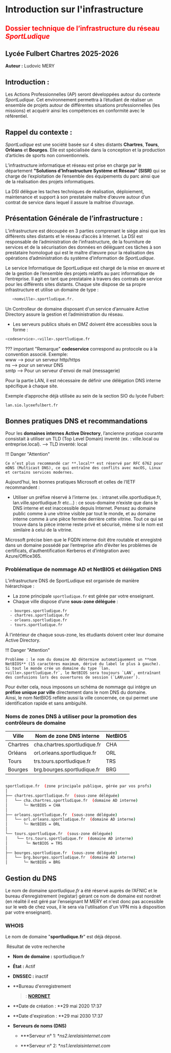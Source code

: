 # Introduction sur l'infrastructure

## <span style="color:red;">Dossier technique de l’infrastructure du réseau *SportLudique*</span>

## Lycée Fulbert Chartres 2025-2026

**Auteur :** Ludovic MERY

## Introduction :

Les Actions Professionnelles (AP) seront développées autour du
contexte *SportLudique*. Cet environnement permettra à l’étudiant de
réaliser un ensemble de projets autour de différentes situations
professionnelles (les missions) et acquérir ainsi les compétences en
conformité avec le référentiel.

## Rappel du contexte :

*SportLudique* est une société basée sur 4 sites distants **Chartres**,
**Tours**, **Orléans** et **Bourges**. Elle est spécialisée dans la conception
et la production d’articles de sports non conventionnels.

L’infrastructure informatique et réseau est prise en charge par le
département **"Solutions d’Infrastructure Système et Réseau" (SISR)** qui se
charge de l’exploitation de l’ensemble des équipements du parc ainsi que
de la réalisation des projets informatiques.

La DSI délègue les taches techniques de réalisation, déploiement,
maintenance et support à son prestataire maître d’œuvre autour d’un
contrat de service dans lequel il assure la maîtrise d’ouvrage.

## Présentation Générale de l’infrastructure :

L’infrastructure est découpée en 3 parties comprenant
le siège ainsi que les différents sites distants et le réseau d’accès à
Internet. La DSI est responsable de l’administration de
l’infrastructure, de la fourniture de services et de la sécurisation des
données en déléguant ces tâches à son prestataire homologué qui est le
maître d’œuvre pour la réalisation des opérations d’administration du
système d’information de *SportLudique*.

Le service Informatique de SportLudique est chargé de la mise en œuvre et de la gestion de l’ensemble des projets relatifs au parc informatique de l’entreprise. Il agit en tant que prestataire à travers des contrats de service pour les différents sites distants.
Chaque site dispose de sa propre infrastructure et utilise un domaine de type :

````bash
   <nomville>.sportludique.fr.
````

Un Controlleur de domaine disposant d'un service d’annuaire Active Directory assure la gestion et
l’administration du réseau.

-  Les serveurs publics situés en DMZ doivent être accessibles sous la forme :

````bash 
<codeservice>.<ville>.sportludique.fr
````

??? important "Remarque"
    **codeservice** correspond au protocole ou à la convention associé.
    Exemple: <br/>
    www   -->  pour un serveur http/https <br/>
    ns --> pour un serveur DNS <br/>
    smtp --> Pour un serveur d'envoi de mail (messagerie) <br/>

Pour la partie LAN, il est nécessaire de définir une délégation DNS interne spécifique à chaque site.

Exemple d’approche déjà utilisée au sein de la section SIO du lycée Fulbert:  

````bash 
lan.sio.lyceefulbert.fr
````

## Bonnes pratiques DNS et recommandations

Pour les **domaines internes Active Directory**, l’ancienne pratique courante consistait à utiliser un TLD (Top Level Domain) inventé (ex. : ville.local ou entreprise.local). --> TLD inventé: local

!!! Danger "Attention"

    Ce n’est plus recommandé car **.local** est réservé par RFC 6762 pour mDNS (Multicast DNS), ce qui entraîne des conflits avec macOS, Linux et certains services modernes.

Aujourd’hui, les bonnes pratiques Microsoft et celles de l’IETF recommandent :

- Utiliser un préfixe réservé à l’interne (ex. : intranet.ville.sportludique.fr, lan.ville.sportludique.fr etc...) : ce sous-domaine n’existe que dans le DNS interne et est inaccessible depuis Internet.
Pensez au domaine public comme à une vitrine visible par tout le monde, et au domaine interne comme à une pièce fermée derrière cette vitrine. Tout ce qui se trouve dans la pièce interne reste privé et sécurisé, même si le nom est similaire à celui de la vitrine.

Microsoft précise bien que le FQDN interne doit être routable et enregistré dans un domaine possédé par l’entreprise afin d’éviter les problèmes de certificats, d’authentification Kerberos et d’intégration avec Azure/Office365.

### Problématique de nommage AD et NetBIOS et délégation DNS

L’infrastructure DNS de SportLudique est organisée de manière hiérarchique :  
- La zone principale `sportludique.fr` est gérée par votre enseignant.  
- Chaque ville dispose d’une **sous-zone déléguée** :  
````bash
  - bourges.sportludique.fr  
  - chartres.sportludique.fr  
  - orleans.sportludique.fr  
  - tours.sportludique.fr  
````

À l’intérieur de chaque sous-zone, les étudiants doivent créer leur domaine Active Directory.  

!!! Danger "Attention"

    Problème : le nom du domaine AD détermine automatiquement un **nom NetBIOS** (15 caractères maximum, dérivé du label le plus à gauche).  
    Si tout le monde crée un domaine du type `lan.<ville>.sportludique.fr`, le NetBIOS sera toujours `LAN`, entraînant des confusions lors des ouvertures de session (`LAN\user`).

Pour éviter cela, nous imposons un schéma de nommage qui intègre un **préfixe unique par ville** directement dans le nom DNS du domaine.  
Ainsi, le nom NetBIOS reflète aussi la ville concernée, ce qui permet une identification rapide et sans ambiguïté.

### Noms de zones DNS à utiliser pour la promotion des contrôleurs de domaine

| Ville    | Nom de zone DNS interne      | NetBIOS |
| -------- | ---------------------------- | ------- |
| Chartres | cha.chartres.sportludique.fr | CHA     |
| Orléans  | orl.orleans.sportludique.fr  | ORL     |
| Tours    | trs.tours.sportludique.fr    | TRS     |
| Bourges  | brg.bourges.sportludique.fr  | BRG     |


````bash

sportludique.fr  (zone principale publique, gérée par vos profs)
│
├── chartres.sportludique.fr  (sous-zone déléguée)
│   └── cha.chartres.sportludique.fr  (domaine AD interne)
│       └─ NetBIOS = CHA
│
├── orleans.sportludique.fr  (sous-zone déléguée)
│   └── orl.orleans.sportludique.fr  (domaine AD interne)
│       └─ NetBIOS = ORL
│
└── tours.sportludique.fr  (sous-zone déléguée)
│    └── trs.tours.sportludique.fr  (domaine AD interne)
│        └─ NetBIOS = TRS
│
├── bourges.sportludique.fr  (sous-zone déléguée)
│   └── brg.bourges.sportludique.fr  (domaine AD interne)
│       └─ NetBIOS = BRG

````

## Gestion du DNS

Le nom de domaine *sportludique.fr* a été réservé auprès de l’AFNIC et
le bureau d’enregistrement (registar) gérant ce nom de domaine est
nordnet (en réalité il est géré par l’enseignant M MERY et n'est donc pas accessible sur le web de chez vous, il le sera via l'utilisation d'un VPN mis à disposition par votre enseignant).

### WHOIS

Le nom de domaine "**sportludique.fr**" est déjà déposé.

 Résultat de votre recherche

-   **Nom de domaine :** sportludique.fr

-   **État :** Actif

-   **DNSSEC :** inactif

-   **Bureau d'enregistrement
    > : [**NORDNET**](http://www.afnic.fr/fr/produits-et-services/services/whois/)

-   **Date de création : **29 mai 2020 17:37

-   **Date d'expiration : **29 mai 2030 17:37

-   **Serveurs de noms (DNS)**

    -   ***Serveur n° 1: **ns2.lerelaisinternet.com*

    -   ***Serveur n° 2: **ns1.lerelaisinternet.com*